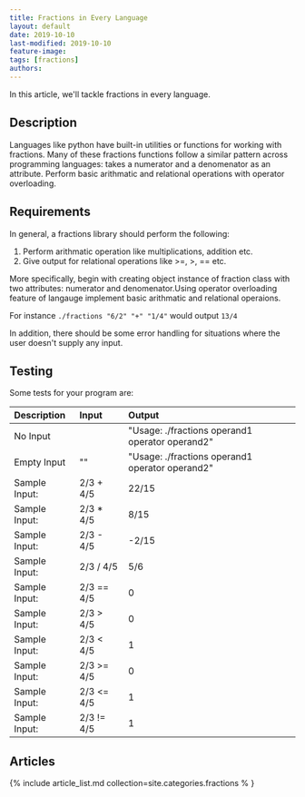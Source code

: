 ```yaml
---
title: Fractions in Every Language
layout: default
date: 2019-10-10
last-modified: 2019-10-10
feature-image:
tags: [fractions]
authors:
---
```


In this article, we'll tackle fractions in every language.

## Description

Languages like python have built-in utilities or functions for working with fractions.
Many of these fractions functions follow a similar pattern across programming languages: 
takes a numerator and a denomenator as an attribute.
Perform basic arithmatic and relational operations with operator overloading.

## Requirements

In general, a fractions library should perform the following:

1. Perform arithmatic operation like multiplications, addition etc.
2. Give output for relational operations like >=, >, == etc.

More specifically, begin with creating object instance of fraction class with two attributes:
numerator and denomenator.Using operator overloading feature of langauge implement basic arithmatic
and relational operaions.

For instance `./fractions "6/2" "+" "1/4"` would output `13/4`

In addition, there should be some error handling for situations where the user
doesn't supply any input.


## Testing
Some tests for your program are:

| Description | Input | Output |
| :---------- | :---- | :----- |
| No Input                    |      | "Usage: ./fractions operand1 operator operand2" |
| Empty Input                 | ""   | "Usage: ./fractions operand1 operator operand2" |
| Sample Input: | 2/3 + 4/5 | 22/15 |
| Sample Input: | 2/3 * 4/5  | 8/15 |
| Sample Input: | 2/3 - 4/5  | -2/15 |
| Sample Input: | 2/3 / 4/5  | 5/6 |
| Sample Input: | 2/3 == 4/5 | 0 |
| Sample Input: | 2/3 > 4/5 | 0 |
| Sample Input: | 2/3 < 4/5 | 1 |
| Sample Input: | 2/3 >= 4/5 | 0 |
| Sample Input: | 2/3 <= 4/5 | 1 |
| Sample Input: | 2/3 != 4/5 | 1 |

## Articles

{% include article_list.md collection=site.categories.fractions % }
